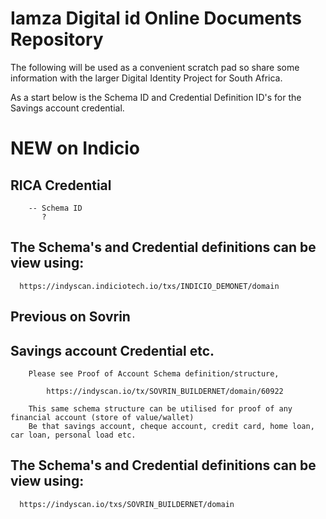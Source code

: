 # Iamza Digital id Online Documents Repository

The following will be used as a convenient scratch pad so share some information with the larger Digital Identity Project for South Africa.

As a start below is the  Schema ID and Credential Definition ID's for the Savings account credential.


# NEW on Indicio

   ## RICA Credential

        -- Schema ID
           ?


   ## The Schema's and Credential definitions can be view using:
	  https://indyscan.indiciotech.io/txs/INDICIO_DEMONET/domain


## Previous on Sovrin

   ## Savings account Credential etc.

        Please see Proof of Account Schema definition/structure,
        	
        	https://indyscan.io/tx/SOVRIN_BUILDERNET/domain/60922
        	
        This same schema structure can be utilised for proof of any financial account (store of value/wallet)
		Be that savings account, cheque account, credit card, home loan, car loan, personal load etc.

		

   ## The Schema's and Credential definitions can be view using:
	  https://indyscan.io/txs/SOVRIN_BUILDERNET/domain